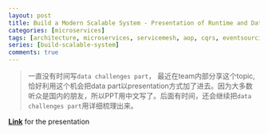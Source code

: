 ```yaml
---
layout: post
title: Build a Modern Scalable System - Presentation of Runtime and Data Layers Challenges(in Chinese) 
categories: [microservices]
tags: [architecture, microservices, servicemesh, aop, cqrs, eventsourcing, tcc, saga, event-driven]
series: [build-scalable-system]
comments: true
---
```


> 一直没有时间写`data challenges part`， 最近在team内部分享这个topic, 恰好利用这个机会把data part以presentation方式加了进去。因为大多数听众是国内的朋友，所以PPT用中文写了。后面有时间，还会继续把`data challenges part`用详细梳理出来。

**[Link](https://leezhenghui.github.io/assets/materials/build-scalable-system/msa-evolution.html)** for the presentation

